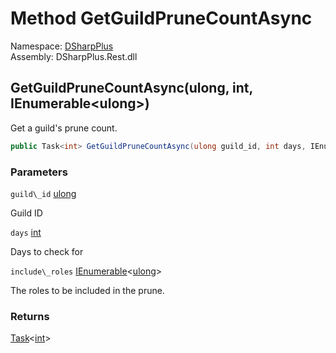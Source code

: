 # Method GetGuildPruneCountAsync

Namespace: [DSharpPlus](DSharpPlus.md)  
Assembly: DSharpPlus.Rest.dll

## <a id="DSharpPlus_DiscordRestClient_GetGuildPruneCountAsync_System_UInt64_System_Int32_System_Collections_Generic_IEnumerable_System_UInt64__"></a>GetGuildPruneCountAsync\(ulong, int, IEnumerable<ulong\>\)

Get a guild's prune count.

```csharp
public Task<int> GetGuildPruneCountAsync(ulong guild_id, int days, IEnumerable<ulong> include_roles)
```

### Parameters

`guild\_id` [ulong](https://learn.microsoft.com/dotnet/api/system.uint64)

Guild ID

`days` [int](https://learn.microsoft.com/dotnet/api/system.int32)

Days to check for

`include\_roles` [IEnumerable](https://learn.microsoft.com/dotnet/api/system.collections.generic.ienumerable\-1)<[ulong](https://learn.microsoft.com/dotnet/api/system.uint64)\>

The roles to be included in the prune.

### Returns

[Task](https://learn.microsoft.com/dotnet/api/system.threading.tasks.task\-1)<[int](https://learn.microsoft.com/dotnet/api/system.int32)\>

